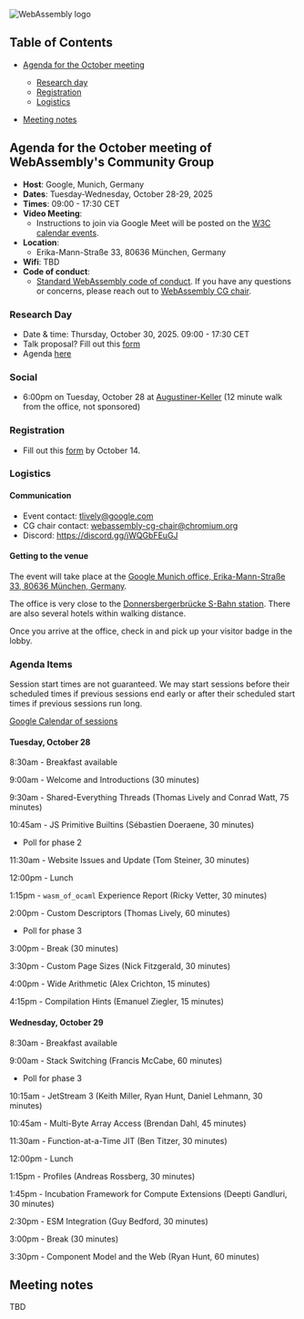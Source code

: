 ![WebAssembly logo](/images/WebAssembly.png)

## Table of Contents

* [Agenda for the October meeting](#agenda-for-the-October-meeting-of-webassemblys-community-group)

   * [Research day](#research-day)
   * [Registration](#registration)
   * [Logistics](#logistics)

* [Meeting notes](#meeting-notes)


## Agenda for the October meeting of WebAssembly's Community Group

- **Host**: Google, Munich, Germany
- **Dates**: Tuesday-Wednesday, October 28-29, 2025
- **Times**: 09:00 - 17:30 CET
- **Video Meeting**:
    - Instructions to join via Google Meet will be posted on the [W3C calendar events](https://www.w3.org/groups/cg/webassembly/calendar/).
- **Location**:
    - Erika-Mann-Straße 33, 80636 München, Germany
- **Wifi**: TBD
- **Code of conduct**:
    - [Standard WebAssembly code of conduct](https://github.com/WebAssembly/meetings/blob/main/CODE_OF_CONDUCT.md). If you have any questions or concerns, please reach out to [WebAssembly CG chair](mailto:webassembly-cg-chair@chromium.org).

### Research Day

- Date & time: Thursday, October 30, 2025. 09:00 - 17:30 CET
- Talk proposal? Fill out this [form](https://docs.google.com/forms/d/e/1FAIpQLSfOaVCYBOof3v9ARlhZJkRN91LK94Vp9IcejzOKv4Afn4uSZQ/viewform?usp=sharing&ouid=110535356774267343356)
- Agenda [here](https://www.cs.cmu.edu/~wasm/wasm-research-day-2025b.html)

### Social

- 6:00pm on Tuesday, October 28 at [Augustiner-Keller](https://maps.app.goo.gl/SFXXWYuvQR5DRt698) (12 minute walk from the office, not sponsored)

### Registration

- Fill out this [form](https://docs.google.com/forms/d/e/1FAIpQLScbvh5nIYFt_xkrpdM_47f9UEh3-D0q_8BY5iGOUn1iypnq0g/viewform?usp=dialog) by October 14.

### Logistics

#### Communication

- Event contact: tlively@google.com
- CG chair contact: webassembly-cg-chair@chromium.org
- Discord: https://discord.gg/jWQGbFEuGJ

#### Getting to the venue

The event will take place at the [Google Munich office, Erika-Mann-Straße 33, 80636 München, Germany](https://maps.app.goo.gl/SKAPzwCm7QFYjMvy7).

The office is very close to the [Donnersbergerbrücke S-Bahn station](https://maps.app.goo.gl/CTmBpjeK9Prsm6hW8). There are also several hotels within walking distance.

Once you arrive at the office, check in and pick up your visitor badge in the lobby.

### Agenda Items

Session start times are not guaranteed. We may start sessions before their
scheduled times if previous sessions end early or after their scheduled
start times if previous sessions run long.

[Google Calendar of sessions](https://calendar.google.com/calendar/embed?src=c_77dd71f4215ca0ff41ce3de8e86ed38d5bac67e5e68e86704e43f95ba164ed8c%40group.calendar.google.com)

#### Tuesday, October 28

8:30am - Breakfast available

9:00am - Welcome and Introductions (30 minutes)

9:30am - Shared-Everything Threads (Thomas Lively and Conrad Watt, 75 minutes)

10:45am - JS Primitive Builtins (Sébastien Doeraene, 30 minutes)
 - Poll for phase 2

11:30am - Website Issues and Update (Tom Steiner, 30 minutes)

12:00pm - Lunch

1:15pm - `wasm_of_ocaml` Experience Report (Ricky Vetter, 30 minutes)

2:00pm - Custom Descriptors (Thomas Lively, 60 minutes)
 - Poll for phase 3

3:00pm - Break (30 minutes)

3:30pm - Custom Page Sizes (Nick Fitzgerald, 30 minutes)

4:00pm - Wide Arithmetic (Alex Crichton, 15 minutes)

4:15pm - Compilation Hints (Emanuel Ziegler, 15 minutes)

#### Wednesday, October 29

8:30am - Breakfast available

9:00am - Stack Switching (Francis McCabe, 60 minutes)
 - Poll for phase 3

10:15am - JetStream 3 (Keith Miller, Ryan Hunt, Daniel Lehmann, 30 minutes)

10:45am - Multi-Byte Array Access (Brendan Dahl, 45 minutes)

11:30am - Function-at-a-Time JIT (Ben Titzer, 30 minutes)

12:00pm - Lunch

1:15pm - Profiles (Andreas Rossberg, 30 minutes)

1:45pm - Incubation Framework for Compute Extensions (Deepti Gandluri, 30 minutes)

2:30pm - ESM Integration (Guy Bedford, 30 minutes)

3:00pm - Break (30 minutes)

3:30pm - Component Model and the Web (Ryan Hunt, 60 minutes)

## Meeting notes

TBD
